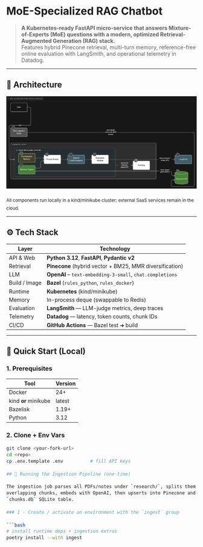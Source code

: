 # MoE-Specialized RAG Chatbot

> **A Kubernetes-ready FastAPI micro-service that answers Mixture-of-Experts (MoE) questions with a modern, optimized Retrieval-Augmented Generation (RAG) stack.**  
> Features hybrid Pinecone retrieval, multi-turn memory, reference-free online evaluation with LangSmith, and operational telemetry in Datadog.

---

## 📐 Architecture

![Runtime Architecture](docs/architecture_diagram.png)

<sub>All components run locally in a kind/minikube cluster; external SaaS services remain in the cloud.</sub>

---

## ⚙️ Tech Stack

| Layer | Technology |
|-------|------------|
| API & Web | **Python 3.12**, **FastAPI**, **Pydantic v2** |
| Retrieval | **Pinecone** (hybrid vector + BM25, MMR diversification) |
| LLM | **OpenAI** – `text-embedding-3-small`, `chat.completions` |
| Build / Image | **Bazel** (`rules_python`, `rules_docker`) |
| Runtime | **Kubernetes** (kind/minikube) |
| Memory | In-process deque (swappable to Redis) |
| Evaluation | **LangSmith** — LLM-judge metrics, deep traces |
| Telemetry | **Datadog** — latency, token counts, chunk IDs |
| CI/CD | **GitHub Actions** — Bazel test ➜ build |

---

## 🚀 Quick Start (Local)

### 1. Prerequisites

| Tool | Version |
|------|---------|
| Docker | 24+ |
| kind **or** minikube | latest |
| Bazelisk | 1.19+ |
| Python | 3.12 |

### 2. Clone + Env Vars

```bash
git clone <your-fork-url>
cd <repo>
cp .env.template .env          # fill API keys

## 📜 Running the Ingestion Pipeline (one-time)

The ingestion job parses all PDFs/notes under `research/`, splits them into
overlapping chunks, embeds with OpenAI, then upserts into Pinecone and a local
`chunks.db` SQLite table.

### 1 · Create / activate an environment with the `ingest` group

```bash
# install runtime deps + ingestion extras
poetry install --with ingest
